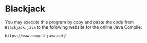 # Blackjack

You may execute this program by copy and paste the code from `Blackjack.java` to the following website for the online Java Compile:
```
https://www.compilejava.net/
```
